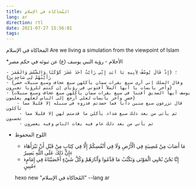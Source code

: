 ```yaml
---
title: المُحاكاة في الإسلام
lang: ar
direction: rtl
date: 2021-07-27 15:56:01
tags:
---
```




المحاكاة في الإسلام
Are we living a simulation from the viewpoint of Islam

*الأحلام - رؤية النبي يوسف (ع) عن تبوئه في حكم مصر

	- ؛ {إِذْ قَالَ يُوسُفُ لِأَبِيهِ يَا أَبَتِ إِنِّي رَأَيْتُ أَحَدَ عَشَرَ كَوْكَبًا وَالشَّمْسَ وَالْقَمَرَ رَأَيْتُهُمْ لِي سَاجِدِينَ}
	- {وقال الملك إني أرى سبع بقرات سمان يأكلهن سبع عجاف وسبع سنبلات خضر وأخر يابسات يا أيها الملأ أفتوني في رؤياي إن كنتم للرؤيا تعبرون}
	- {يوسف أيها الصديق أفتنا في سبع بقرات سمان يأكلهن سبع عجاف وسبع سنبلات خضر وأخر يابسات لعلي أرجع إلى الناس لعلهم يعلمون}
		- قال تزرعون سبع سنين دأبا فما حصدتم فذروه في سنبله إلا قليلا مما تأكلون
		 - ثم يأتي من بعد ذلك سبع شداد يأكلن ما قدمتم لهن إلا قليلا مما تحصنون
		 - ثم يأتي من بعد ذلك عام فيه يغاث الناس وفيه يعصرون

* اللوح المحفوظ
	- ﴿مَا أَصَابَ مِنْ مُصِيبَةٍ فِي الْأَرْضِ وَلَا فِي أَنْفُسِكُمْ إِلَّا فِي كِتَابٍ مِنْ قَبْلِ أَنْ نَبْرَأَهَا إِنَّ ذَلِكَ عَلَى اللَّهِ يَسِيرٌ﴾
	- ﴿إِنَّا نَحْنُ نُحْيِي الْمَوْتَى وَنَكْتُبُ مَا قَدَّمُوا وَآَثَارَهُمْ وَكُلَّ شَيْءٍ أحْصَيْنَاهُ فِي إِمَامٍ مُبِينٍ﴾
	
	
	hexo new "المُحاكاة في الإسلام" --lang ar
